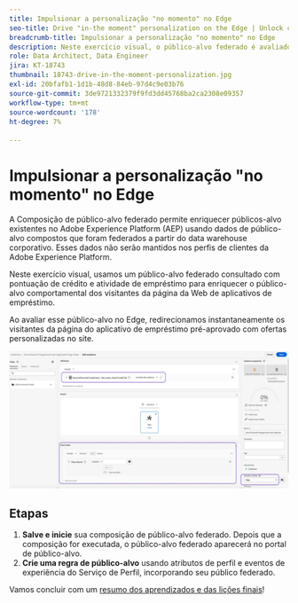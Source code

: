 ```yaml
---
title: Impulsionar a personalização "no momento" no Edge
seo-title: Drive "in-the moment" personalization on the Edge | Unlock cross-channel insights with Federated Audience Composition
breadcrumb-title: Impulsionar a personalização "no momento" no Edge
description: Neste exercício visual, o público-alvo federado é avaliado no Edge para redirecionamento instantâneo "no momento".
role: Data Architect, Data Engineer
jira: KT-18743
thumbnail: 18743-drive-in-the-moment-personalization.jpg
exl-id: 20bfafb1-1d1b-48d8-84eb-97d4c9e03b76
source-git-commit: 3de9721332379f9fd3dd45768ba2ca2308e09357
workflow-type: tm+mt
source-wordcount: '178'
ht-degree: 7%

---
```


# Impulsionar a personalização &quot;no momento&quot; no Edge

A Composição de público-alvo federado permite enriquecer públicos-alvo existentes no Adobe Experience Platform (AEP) usando dados de público-alvo compostos que foram federados a partir do data warehouse corporativo. Esses dados não serão mantidos nos perfis de clientes da Adobe Experience Platform.

Neste exercício visual, usamos um público-alvo federado consultado com pontuação de crédito e atividade de empréstimo para enriquecer o público-alvo comportamental dos visitantes da página da Web de aplicativos de empréstimo.

Ao avaliar esse público-alvo no Edge, redirecionamos instantaneamente os visitantes da página do aplicativo de empréstimo pré-aprovado com ofertas personalizadas no site.

![edge-audience-enrich](assets/edge-audience-enrich.png)

## Etapas

1. **Salve e inicie** sua composição de público-alvo federado. Depois que a composição for executada, o público-alvo federado aparecerá no portal de público-alvo.
2. **Crie uma regra de público-alvo** usando atributos de perfil e eventos de experiência do Serviço de Perfil, incorporando seu público federado.

Vamos concluir com um [resumo dos aprendizados e das lições finais](conclusion.md)!
